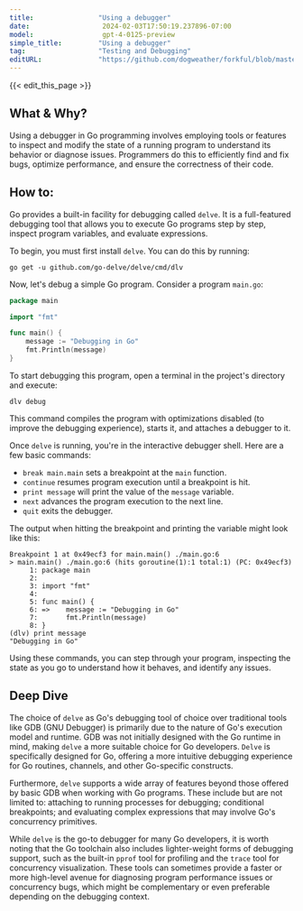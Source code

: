 ```yaml
---
title:                "Using a debugger"
date:                  2024-02-03T17:50:19.237896-07:00
model:                 gpt-4-0125-preview
simple_title:         "Using a debugger"
tag:                  "Testing and Debugging"
editURL:              "https://github.com/dogweather/forkful/blob/master/content/en/go/using-a-debugger.md"
---
```


{{< edit_this_page >}}

## What & Why?

Using a debugger in Go programming involves employing tools or features to inspect and modify the state of a running program to understand its behavior or diagnose issues. Programmers do this to efficiently find and fix bugs, optimize performance, and ensure the correctness of their code.

## How to:

Go provides a built-in facility for debugging called `delve`. It is a full-featured debugging tool that allows you to execute Go programs step by step, inspect program variables, and evaluate expressions.

To begin, you must first install `delve`. You can do this by running:

```shell
go get -u github.com/go-delve/delve/cmd/dlv
```

Now, let's debug a simple Go program. Consider a program `main.go`:

```go
package main

import "fmt"

func main() {
    message := "Debugging in Go"
    fmt.Println(message)
}
```

To start debugging this program, open a terminal in the project's directory and execute:

```shell
dlv debug
```

This command compiles the program with optimizations disabled (to improve the debugging experience), starts it, and attaches a debugger to it.

Once `delve` is running, you're in the interactive debugger shell. Here are a few basic commands:

- `break main.main` sets a breakpoint at the `main` function.
- `continue` resumes program execution until a breakpoint is hit.
- `print message` will print the value of the `message` variable.
- `next` advances the program execution to the next line.
- `quit` exits the debugger.

The output when hitting the breakpoint and printing the variable might look like this:

```shell
Breakpoint 1 at 0x49ecf3 for main.main() ./main.go:6
> main.main() ./main.go:6 (hits goroutine(1):1 total:1) (PC: 0x49ecf3)
     1: package main
     2:
     3: import "fmt"
     4:
     5: func main() {
     6: =>    message := "Debugging in Go"
     7:       fmt.Println(message)
     8: }
(dlv) print message
"Debugging in Go"
```

Using these commands, you can step through your program, inspecting the state as you go to understand how it behaves, and identify any issues.

## Deep Dive

The choice of `delve` as Go's debugging tool of choice over traditional tools like GDB (GNU Debugger) is primarily due to the nature of Go's execution model and runtime. GDB was not initially designed with the Go runtime in mind, making `delve` a more suitable choice for Go developers. `Delve` is specifically designed for Go, offering a more intuitive debugging experience for Go routines, channels, and other Go-specific constructs.

Furthermore, `delve` supports a wide array of features beyond those offered by basic GDB when working with Go programs. These include but are not limited to: attaching to running processes for debugging; conditional breakpoints; and evaluating complex expressions that may involve Go's concurrency primitives. 

While `delve` is the go-to debugger for many Go developers, it is worth noting that the Go toolchain also includes lighter-weight forms of debugging support, such as the built-in `pprof` tool for profiling and the `trace` tool for concurrency visualization. These tools can sometimes provide a faster or more high-level avenue for diagnosing program performance issues or concurrency bugs, which might be complementary or even preferable depending on the debugging context.
